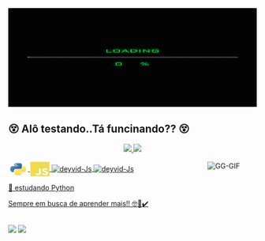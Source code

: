 <img height="200em" width="1000cm" src="https://github.com/deborgo/deborgo/blob/master/image_processing20191227-6147-9y795b.gif"/>

## 😵 Alô testando..Tá funcinando?? 😵
<div align="center">
  <a href="https://github.com/deborgo">
  <img height="150em" src="https://github-readme-stats.vercel.app/api?username=deborgo&show_icons=true&theme=dracula&include_all_commits=true&count_private=true"/>
  <img height="150em" src="https://github-readme-stats.vercel.app/api/top-langs/?username=deborgo&layout=compact&langs_count=7&theme=dracula"/>
</div>
<div style="display: inline_block"><br>
  <img align="center" alt="deyvid-Python" height="30" width="40" src="https://raw.githubusercontent.com/devicons/devicon/master/icons/python/python-original.svg">
  <img align="center" alt="deyvid-Js" height="30" width="40" src="https://raw.githubusercontent.com/devicons/devicon/master/icons/javascript/javascript-plain.svg">
  <img align="center" alt="deyvid-Js" height="30" width="40" src="https://cdn.jsdelivr.net/gh/devicons/devicon/icons/pycharm/pycharm-original.svg" />
  <img align="center" alt="deyvid-Js" height="30" width="40" src="https://cdn.jsdelivr.net/gh/devicons/devicon/icons/html5/html5-original.svg" />
  
          
<img align="right" width="100px" width="200px" alt="GG-GIF" src="https://pipehline.com.br/wp-content/uploads/2020/04/1_qdFdhbR00beEaIKDI_WDCw.gif">

🚧 estudando Python 

  Sempre em busca de aprender mais!! 🤓🤖✔️
</div>
  
  ##
 
<div> 
    <a href="https://instagram.com/deyvidborgo" target="_blank"><img src="https://img.shields.io/badge/-Instagram-%23E4405F?style=for-the-badge&logo=instagram&logoColor=white" target="_blank"></a>
   <a href = "mailto:deyvidborgo@gmail.com"><img src="https://img.shields.io/badge/-Gmail-%23333?style=for-the-badge&logo=gmail&logoColor=white" target="_blank"></a>
